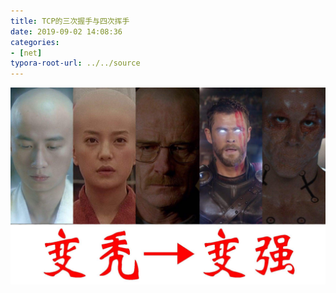 ```yaml
---
title: TCP的三次握手与四次挥手
date: 2019-09-02 14:08:36
categories:
- [net]
typora-root-url: ../../source
---
```


![](/images/timg.jpeg)
